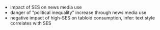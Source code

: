 - impact of SES on news media use
- danger of "political inequality" increase through news media use
- negative impact of high-SES on tabloid consumption, infer: text style correlates with SES